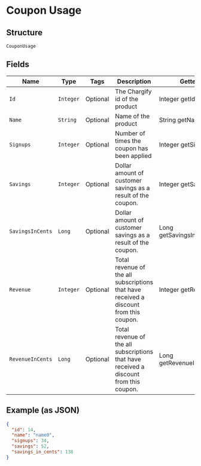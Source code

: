 
# Coupon Usage

## Structure

`CouponUsage`

## Fields

| Name | Type | Tags | Description | Getter | Setter |
|  --- | --- | --- | --- | --- | --- |
| `Id` | `Integer` | Optional | The Chargify id of the product | Integer getId() | setId(Integer id) |
| `Name` | `String` | Optional | Name of the product | String getName() | setName(String name) |
| `Signups` | `Integer` | Optional | Number of times the coupon has been applied | Integer getSignups() | setSignups(Integer signups) |
| `Savings` | `Integer` | Optional | Dollar amount of customer savings as a result of the coupon. | Integer getSavings() | setSavings(Integer savings) |
| `SavingsInCents` | `Long` | Optional | Dollar amount of customer savings as a result of the coupon. | Long getSavingsInCents() | setSavingsInCents(Long savingsInCents) |
| `Revenue` | `Integer` | Optional | Total revenue of the all subscriptions that have received a discount from this coupon. | Integer getRevenue() | setRevenue(Integer revenue) |
| `RevenueInCents` | `Long` | Optional | Total revenue of the all subscriptions that have received a discount from this coupon. | Long getRevenueInCents() | setRevenueInCents(Long revenueInCents) |

## Example (as JSON)

```json
{
  "id": 14,
  "name": "name0",
  "signups": 34,
  "savings": 52,
  "savings_in_cents": 138
}
```

